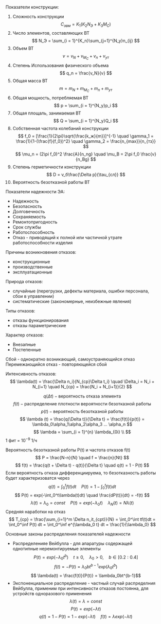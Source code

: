Показатели конструкции:
1) Сложность конструкции
$$
	C_{эвм} = К_1(К_2N_Э + К_3M_С)
$$
2) Число элементов, составляющих ВТ
$$
	N_Э = \sum_{i = 1}^{K_n}\sum_{j=1}^{N_y}n_{ij}
$$
3) Объем ВТ
$$
	v = v_N + v_{M_C} + v_n + v_{ут}
$$
4) Степень Использования физического объема
$$
	q_n = \frac{v_N}{v}
$$
5) Общая масса ВТ
$$
	m = m_N + m_{M_C} + m_n + m_{ут}
$$
6) Общая мощность, потребляемая ВТ
$$
	p = \sum_{i = 1}^{N_у}p_i
$$
7) Общая площаль, занимаемая ВТ
$$
	Q = \sum_{i = 1}^{N_у}Q_i
$$
8) Собственная частота колебаний конструкции
$$
	f_0 = [\frac{1}{2\pi}\sqrt{\frac{k_ж}{m}}]^{-1} \quad
	\gamma_1 = \frac{1}{1-(\frac{f}{f_0})^2} \quad
	\gamma_2 = \frac{n_{max}}{n_{тз}}
$$
$$
	\mu_n = (2\pi f_0)^2 \frac{A}{n_ng} \quad
	\mu_B = 2\pi f_0 \frac{v}{n_Bg}
$$
9) Степень герметичности конструкции
$$
	D = v_б\frac{\Delta p}{\tau_{сл}}
$$
10) Вероятность безотказной работы ВТ

Показатели надежности ЭА:
- Надежность
- Безопасность
- Долговечность
- Сохраняемость
- Ремонтопригодность
- Срок службы
- Работоспособность
- Отказ - приводящий к полной или частичной утрате работоспособности изделия

Причины возникновения отказов:
- конструкционные
- производственные
- эксплуатационные

Природа отказов:
- случайные (перегрузки, дефекты материала, ошибки персонала, сбои в управлении)
- систематические (закономерные, неизбежные явления)

Типы отказов:
- отказы функционирования
- отказы параметрические

Характер отказов:
- Внезапные
- Постепенные

Сбой - однократно возникающий, самоустраняющийся отказ
Перемежающийся отказ - повторяющейся сбой

Интенсивность отказов:
$$
	\lambda(t) = \frac{\Delta n_i}{N_{ср}\Delta t_i}
	\quad \Delta_i = N_i + N_{i+1} \quad N_{ср} = \frac{N_i + N_{i+1}}{2}
$$

$$
q(\Delta t) - \text{вероятность отказа элемента} 
$$
$$
f(t) - \text{распределение плотности вероятности безотказной работы} 
$$
$$
p(t) - \text{вероятность безотказной работы} 
$$
$$
\lambda (t) = \frac{q(\Delta t)}{\Delta t} = \frac{f(t)}{p(t)} = \lambda_0\alpha_1\alpha_2\alpha_3 ... \alpha_n 
$$
$$
\lambda = \sum_{i = 1}^{n} \lambda_{0i} \\
$$
1 фит = $10^{-9}$ 1/ч

Вероятность безотказной работы P(t) и частота отказов f(t)
$$
	P = \frac{N-n}{N} \quad f = \frac{n}{Nt}
$$
$$
	f(t) = \frac{q(t + \Delta t) - q(t)}{\Delta t} \quad q(t) = 1 - P(t)
$$
Если вероятность отказа дифференциируема, то безотказность работы будет характеризоватся через 
$$
	q(t) = \int_0^t f(t) dt \quad P(t) = 1 - \int_0^t f(t) dt
$$
$$
	P(t) = exp(-\int_0^t\lambda(t)dt) \quad \frac{dP(t)}{dt} = -f(t)
$$
$$
	\lambda(t) = \lambda_0 = const \quad P(t) = exp(-\lambda_0t) \quad \lambda_N(t) = N\lambda(t)
$$
Средняя наработки на отказ
$$ T_{ср} = \frac{\sum_{i=1}^m \Delta n_it_{срt}}{N} = \int_0^\int tf(t)dt = \int_0^\inf P(t) dt = \int_0^\inf e^{\lambda_0 t} dt = \frac{1}{\lambda_0} $$

Основные законы распределения показателей надежности
- Распределенияе Вейбулла - для апаратуры содержащей однотипные неремонтируемые элементы $$ P(t) = exp(-\lambda_0 t^b) \quad t \geq 0, \quad \lambda_0 \gt 0, \quad b \in [0.2:0.4] $$$$ f(t) = -P(t) = \lambda_0 b t^{b-1} exp(\lambda_0 t^b)$$
$$ \lambda(t) = \frac{f(t)}{P(t)} = \lambda_0bt^{b-1}$$
- Экспоненциальное распределение - частный случай распределния Вейбулла, применим при интенсивности отказов постоянна, для устройств одноразового применения$$ \lambda(t) = \lambda = const $$
$$ P(t) = exp(-\lambda t) $$
$$ q(t) = 1 - P(t) = 1 - exp(-\lambda t) \quad f(t) = \lambda exp(-\lambda t) $$
